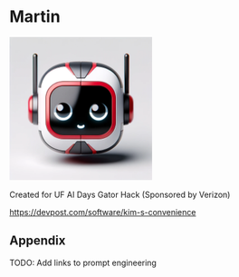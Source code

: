 # Martin

<img src="assets/avatar.png" width="50%" alt="Avatar">

Created for UF AI Days Gator Hack (Sponsored by Verizon)

https://devpost.com/software/kim-s-convenience

## Appendix

TODO: Add links to prompt engineering
